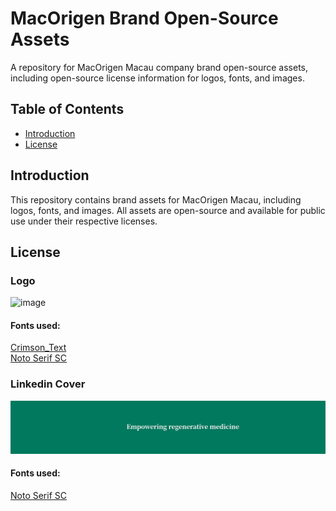 # MacOrigen Brand Open-Source Assets

A repository for MacOrigen Macau company brand open-source assets, including open-source license information for logos, fonts, and images.

## Table of Contents

- [Introduction](#introduction)
- [License](#license)

## Introduction

This repository contains brand assets for MacOrigen Macau, including logos, fonts, and images. All assets are open-source and available for public use under their respective licenses.

## License
### Logo
![image](/assets/logo.tiff)
#### Fonts used:
[Crimson_Text](https://github.com/PeonyMuds/macorigen_brand_opensource_assets/blob/main/licenses/fonts/Crimson_Text_OFL.txt)  
[Noto Serif SC](https://github.com/PeonyMuds/macorigen_brand_opensource_assets/blob/main/licenses/fonts/Noto_Sans_SC_OFL.txt)

### Linkedin Cover
![image](/assets/Linkedin_Cover.png)
#### Fonts used:
[Noto Serif SC](https://github.com/PeonyMuds/macorigen_brand_opensource_assets/blob/main/licenses/fonts/Noto_Sans_SC_OFL.txt)
